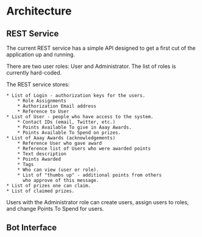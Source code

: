 # Architecture

## REST Service

The current REST service has a simple API designed to get a first cut of the
application up and running.

There are two user roles: User and Administrator.  The list of roles is
currently hard-coded.

The REST service stores:

    * List of Login - authorization keys for the users.
        * Role Assignments
        * Authorization Email address
        * Reference to User
    * List of User - people who have access to the system.
        * Contact IDs (email, Twitter, etc.)
        * Points Available To give in Aaay Awards.
        * Points Available To Spend on prizes.
    * List of Aaay Awards (acknowledgements)
        * Reference User who gave award
        * Reference list of Users who were awarded points
        * Text description
        * Points Awarded
        * Tags
        * Who can view (user or role).
        * List of "thumbs up" - additional points from others
          who approve of this message.
    * List of prizes one can claim.
    * List of claimed prizes.

Users with the Administrator role can create users, assign users
to roles, and change Points To Spend for users.


## Bot Interface
